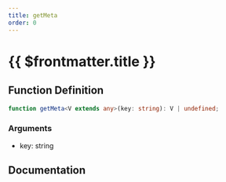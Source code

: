 ```yaml
---
title: getMeta
order: 0
---
```


# {{ $frontmatter.title }}

## Function Definition

```ts
function getMeta<V extends any>(key: string): V | undefined;
```

### Arguments

* key: string

## Documentation

<!--@include: ./parts/getMeta.md-->
